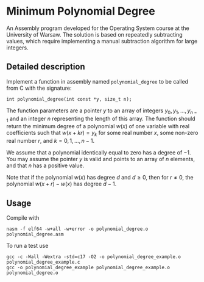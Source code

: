 # Minimum Polynomial Degree

An Assembly program developed for the Operating System course at the University of Warsaw. The solution is based on repeatedly subtracting values, which require implementing a manual subtraction algorithm for large integers.

## Detailed description

Implement a function in assembly named `polynomial_degree` to be called from C with the signature:
```
int polynomial_degree(int const *y, size_t n);
```
The function parameters are a pointer $y$ to an array of integers $y_{0}, y_{1}, ..., y_{n - 1}$ and an integer $n$ representing the length of this array. The function should return the minimum degree of a polynomial $w(x)$ of one variable with real coefficients such that $w(x + kr) = y_{k}$ for some real number $x$, some non-zero real number $r$, and $k = 0, 1, ..., n - 1$.

We assume that a polynomial identically equal to zero has a degree of $-1$. You may assume the pointer $y$ is valid and points to an array of $n$ elements, and that $n$ has a positive value.

Note that if the polynomial $w(x)$ has degree $d$ and $d \geq 0$, then for $r \neq 0$, the polynomial $w(x + r) − w(x)$ has degree $d - 1$.

## Usage
Compile with
```
nasm -f elf64 -w+all -w+error -o polynomial_degree.o polynomial_degree.asm
```
To run a test use
```
gcc -c -Wall -Wextra -std=c17 -O2 -o polynomial_degree_example.o polynomial_degree_example.c
gcc -o polynomial_degree_example polynomial_degree_example.o polynomial_degree.o
```
